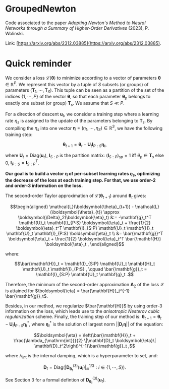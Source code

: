 # GroupedNewton

Code associated to the paper *Adapting Newton's Method to Neural Networks through a Summary of Higher-Order Derivatives* (2023), P. Wolinski.

Link: [https://arxiv.org/abs/2312.03885](https://arxiv.org/abs/2312.03885).

# Quick reminder

We consider a loss $\mathcal{L}(\boldsymbol{\theta})$ to minimize according to
a vector of parameters $\boldsymbol{\theta} \in \mathbb{R}^P$. We represent this vector by
a tuple of $S$ subsets (or groups) of parameters $(\mathbf{T}_1, \cdots, \mathbf{T}_S)$. This tuple can be seen
as a partition of the set of the indices $\{1, \cdots, P\}$ of the vector $\boldsymbol{\theta}$,
so that each parameter $\boldsymbol{\theta}_p$ belongs to exactly one subset (or group) $\mathbf{T}_s$.
We assume that $S \ll P$. 

For a direction of descent $\mathbf{u}_t$, we consider a training step where a learning rate
$\eta_s$ is assigned to the update of the parameters belonging to $\mathbf{T}_s$.
By compiling the $\eta_s$ into one vector $\boldsymbol{\eta} = (\eta_1, \cdots, \eta_S) \in \mathbb{R}^S$, we have the following training step:
```math
\boldsymbol{\theta}_{t + 1} = \boldsymbol{\theta}_t - \mathbf{U}_t \mathbf{I}_{P:S} \boldsymbol{\eta}_t ,
```
where $`\mathbf{U}_t = \mathrm{Diag}(\mathbf{u}_t)`$, $`\mathbf{I}_{S:P}`$ is the partition matrix: $`(\mathbf{I}_{S:P})_{sp} = 1`$ iff $`\theta_p \in \mathbf{T}_s`$ else $0$, 
$`\mathbf{I}_{P:S} = \mathbf{I}_{S:P}^T`$.

**Our goal is to build a vector $\boldsymbol{\eta}$ of per-subset learning rates $\eta_s$,
optimizing the decrease of the loss at each training step. For that, 
we use order-2 and order-3 information on the loss.**

The second-order Taylor approximation of $\mathcal{L}(\boldsymbol{\theta}_{t+1})$ around $`\boldsymbol{\theta}_{t}`$ gives:
```math
\begin{aligned}
\mathcal{L}(\boldsymbol{\theta}_{t+1}) - \mathcal{L}(\boldsymbol{\theta}_{t}) \approx
\boldsymbol{\Delta}_2(\boldsymbol{\eta}_t) &:= 
-\mathbf{g}_t^T \mathbf{U}_t \mathbf{I}_{P:S} \boldsymbol{\eta}_t
	+ \frac{1}{2} \boldsymbol{\eta}_t^T \mathbf{I}_{S:P} \mathbf{U}_t \mathbf{H}_t \mathbf{U}_t \mathbf{I}_{P:S} \boldsymbol{\eta}_t \\
&= \bar{\mathbf{g}}^T \boldsymbol{\eta}_t + \frac{1}{2} \boldsymbol{\eta}_t^T \bar{\mathbf{H}} \boldsymbol{\eta}_t ,
\end{aligned}
```
where:
```math
\bar{\mathbf{H}}_t = \mathbf{I}_{S:P} \mathbf{U}_t \mathbf{H}_t \mathbf{U}_t \mathbf{I}_{P:S} , \qquad
\bar{\mathbf{g}}_t = \mathbf{I}_{S:P} \mathbf{U}_t \mathbf{g}_t .
```
Therefore, the minimum of the second-order approximation $\boldsymbol{\Delta}_2$ of the loss $\mathcal{L}$ is
attained for $\boldsymbol{\eta} = \bar{\mathbf{H}}_t^{-1} \bar{\mathbf{g}}_t$.

Besides, in our method, we regularize $\bar{\mathbf{H}}$ by using order-3 information on the loss, 
which leads use to the *anisotropic Nesterov cubic regularization* scheme. Finally, 
the training step of our method is: $`\boldsymbol{\theta}_{t + 1} = \boldsymbol{\theta}_t - \mathbf{U}_t \mathbf{I}_{P:S} \boldsymbol{\eta}_t^*`$, where
$`\boldsymbol{\eta}_t^*`$ is the solution of largest norm $||\mathbf{D}_t \boldsymbol{\eta}||$ of the equation:
```math
\boldsymbol{\eta} = \left(\bar{\mathbf{H}}_t + \frac{\lambda_{\mathrm{int}}}{2} \|\mathbf{D}_t \boldsymbol{\eta}\| \mathbf{D}_t^2\right)^{-1}\bar{\mathbf{g}}_t ,
```
where $\lambda_{\mathrm{int}}$ is the internal damping, which is a hyperparameter to set, and:
```math
\mathbf{D}_t = \mathrm{Diag}\left(|\mathbf{D}^{(3)}_{\boldsymbol{\theta}_t}(\mathbf{u}_t)|^{1/3}_{iii} : i \in \{1, \cdots, S\}\right).
```
See Section 3 for a formal defintion of $\mathbf{D}^{(3)}_{\boldsymbol{\theta}_t}(\mathbf{u}_t)$.


